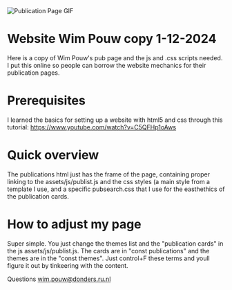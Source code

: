 <img src="gifs/pubpagewp.gif" alt="Publication Page GIF">


# Website Wim Pouw copy 1-12-2024
Here is a copy of Wim Pouw's pub page and the js and .css scripts needed. I put this online so people can borrow the website mechanics for their publication pages.

# Prerequisites
I learned the basics for setting up a website with html5 and css through this tutorial: https://www.youtube.com/watch?v=C5QFHp1oAws

# Quick overview
The publications html just has the frame of the page, containing proper linking to the assets/js/publist.js and the css styles (a main style from a template I use, and a specific pubsearch.css that I use for the easthethics of the publication cards.

# How to adjust my page
Super simple. You just change the themes list and the  "publication cards" in the js assets/js/publist.js. The cards are in "const publications" and the themes are in the "const themes". Just control+F these terms and youll figure it out by tinkeering with the content.

Questions
wim.pouw@donders.ru.nl
